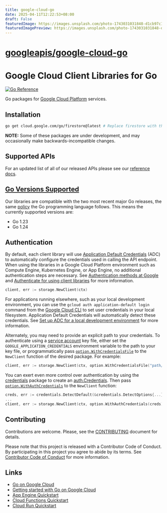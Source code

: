 ```yaml
---
title: google-cloud-go
date: 2025-04-11T12:22:53+08:00
draft: False
featuredImage: https://images.unsplash.com/photo-1743031031848-d1cb97c18395?ixid=M3w0NjAwMjJ8MHwxfHJhbmRvbXx8fHx8fHx8fDE3NDQzNDUzMDN8&ixlib=rb-4.0.3
featuredImagePreview: https://images.unsplash.com/photo-1743031031848-d1cb97c18395?ixid=M3w0NjAwMjJ8MHwxfHJhbmRvbXx8fHx8fHx8fDE3NDQzNDUzMDN8&ixlib=rb-4.0.3
---
```


# [googleapis/google-cloud-go](https://github.com/googleapis/google-cloud-go)

# Google Cloud Client Libraries for Go

[![Go Reference](https://pkg.go.dev/badge/cloud.google.com/go.svg)](https://pkg.go.dev/cloud.google.com/go)

Go packages for [Google Cloud Platform](https://cloud.google.com) services.

## Installation

```bash
go get cloud.google.com/go/firestore@latest # Replace firestore with the package you want to use.
```

**NOTE:** Some of these packages are under development, and may occasionally
make backwards-incompatible changes.

## Supported APIs

For an updated list of all of our released APIs please see our
[reference docs](https://cloud.google.com/go/docs/reference).

## [Go Versions Supported](#supported-versions)

Our libraries are compatible with the two most recent major Go
releases, the same [policy](https://go.dev/doc/devel/release#policy) the Go
programming language follows. This means the currently supported versions are:

- Go 1.23
- Go 1.24

## Authentication

By default, each client library will use [Application Default Credentials](https://developers.google.com/identity/protocols/application-default-credentials)
(ADC) to automatically configure the credentials used in calling the API endpoint.
When using the libraries in a Google Cloud Platform environment such as Compute
Engine, Kubernetes Engine, or App Engine, no additional authentication steps are
necessary. See [Authentication methods at Google](https://cloud.google.com/docs/authentication)
and [Authenticate for using client libraries](https://cloud.google.com/docs/authentication/client-libraries)
for more information.

```go
client, err := storage.NewClient(ctx)
```

For applications running elsewhere, such as your local development environment,
you can use the `gcloud auth application-default login` command from the
[Google Cloud CLI](https://cloud.google.com/cli) to set user credentials in
your local filesystem. Application Default Credentials will automatically detect
these credentials. See [Set up ADC for a local development
environment](https://cloud.google.com/docs/authentication/set-up-adc-local-dev-environment)
for more information.

Alternately, you may need to provide an explicit path to your credentials. To authenticate
using a [service account](https://cloud.google.com/docs/authentication#service-accounts)
key file, either set the `GOOGLE_APPLICATION_CREDENTIALS` environment variable to the path
to your key file, or programmatically pass
[`option.WithCredentialsFile`](https://pkg.go.dev/google.golang.org/api/option#WithCredentialsFile)
to the `NewClient` function of the desired package. For example:

```go
client, err := storage.NewClient(ctx, option.WithCredentialsFile("path/to/keyfile.json"))
```

You can exert even more control over authentication by using the
[credentials](https://pkg.go.dev/cloud.google.com/go/auth/credentials) package to
create an [auth.Credentials](https://pkg.go.dev/cloud.google.com/go/auth#Credentials).
Then pass [`option.WithAuthCredentials`](https://pkg.go.dev/google.golang.org/api/option#WithAuthCredentials)
to the `NewClient` function:

```go
creds, err := credentials.DetectDefault(&credentials.DetectOptions{...})
...
client, err := storage.NewClient(ctx, option.WithAuthCredentials(creds))
```

## Contributing

Contributions are welcome. Please, see the
[CONTRIBUTING](https://github.com/GoogleCloudPlatform/google-cloud-go/blob/main/CONTRIBUTING.md)
document for details.

Please note that this project is released with a Contributor Code of Conduct.
By participating in this project you agree to abide by its terms.
See [Contributor Code of Conduct](https://github.com/GoogleCloudPlatform/google-cloud-go/blob/main/CONTRIBUTING.md#contributor-code-of-conduct)
for more information.

## Links

- [Go on Google Cloud](https://cloud.google.com/go/home)
- [Getting started with Go on Google Cloud](https://cloud.google.com/go/getting-started)
- [App Engine Quickstart](https://cloud.google.com/appengine/docs/standard/go/quickstart)
- [Cloud Functions Quickstart](https://cloud.google.com/functions/docs/quickstart-go)
- [Cloud Run Quickstart](https://cloud.google.com/run/docs/quickstarts/build-and-deploy#go)
